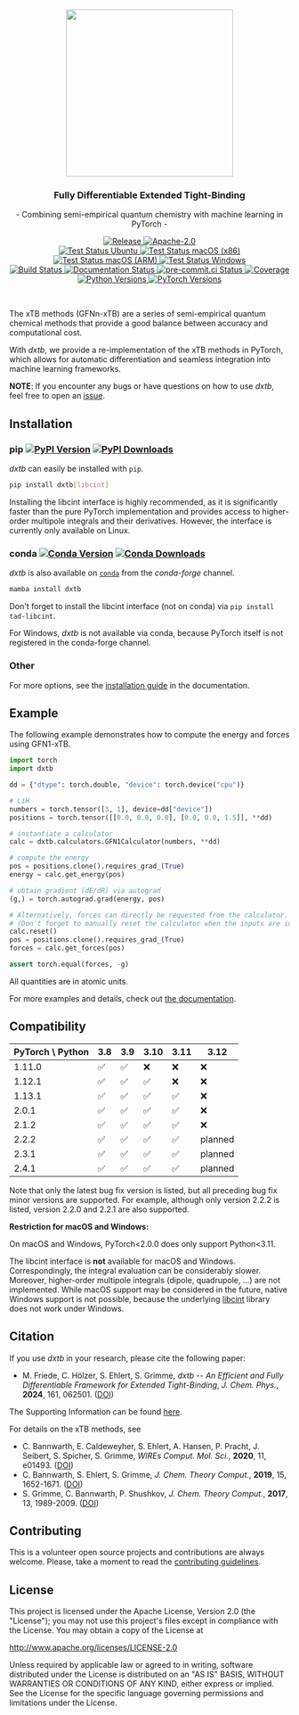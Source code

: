 <h1 align="center"><img src="assets/logo.png" width="300"></h3>

<h3 align="center">Fully Differentiable Extended Tight-Binding</h3>
<p align="center">- Combining semi-empirical quantum chemistry with machine learning in PyTorch -</p>

<p align="center">
  <a href="https://github.com/grimme-lab/dxtb/releases/latest">
    <img src="https://img.shields.io/github/v/release/grimme-lab/dxtb?color=orange" alt="Release"/>
  </a>
  <a href="http://www.apache.org/licenses/LICENSE-2.0">
    <img src="https://img.shields.io/badge/License-Apache%202.0-orange.svg" alt="Apache-2.0"/>
  </a>
  <!---->
  <br>
  <!---->
  <a href="https://github.com/grimme-lab/dxtb/actions/workflows/ubuntu.yaml">
    <img src="https://github.com/grimme-lab/dxtb/actions/workflows/ubuntu.yaml/badge.svg" alt="Test Status Ubuntu"/>
  </a>
  <a href="https://github.com/tgrimme-lab/dxtb/actions/workflows/macos-x86.yaml">
    <img src="https://github.com/grimme-lab/dxtb/actions/workflows/macos-x86.yaml/badge.svg" alt="Test Status macOS (x86)"/>
  </a>
  <a href="https://github.com/tgrimme-lab/dxtb/actions/workflows/macos-arm.yaml">
    <img src="https://github.com/grimme-lab/dxtb/actions/workflows/macos-arm.yaml/badge.svg" alt="Test Status macOS (ARM)"/>
  </a>
  <a href="https://github.com/grimme-lab/dxtb/actions/workflows/windows.yaml">
    <img src="https://github.com/grimme-lab/dxtb/actions/workflows/windows.yaml/badge.svg" alt="Test Status Windows"/>
  </a>
  <!---->
  <br>
  <!---->
  <a href="https://github.com/grimme-lab/dxtb/actions/workflows/release.yaml">
    <img src="https://github.com/grimme-lab/dxtb/actions/workflows/release.yaml/badge.svg" alt="Build Status"/>
  </a>
  <a href="https://dxtb.readthedocs.io">
    <img src="https://readthedocs.org/projects/dxtb/badge/?version=latest" alt="Documentation Status"/>
  </a>
  <a href="https://results.pre-commit.ci/latest/github/grimme-lab/dxtb/main">
    <img src="https://results.pre-commit.ci/badge/github/grimme-lab/dxtb/main.svg" alt="pre-commit.ci Status"/>
  </a>
  <a href="https://codecov.io/gh/grimme-lab/dxtb">
    <img src="https://codecov.io/gh/grimme-lab/dxtb/branch/main/graph/badge.svg?token=O18EZ1CNE3" alt="Coverage"/>
  </a>
  <!---->
  <br>
  <!---->
  <a href="https://img.shields.io/badge/Python-3.8%20|%203.9%20|%203.10%20|%203.11-blue.svg">
    <img src="https://img.shields.io/badge/Python-3.8%20|%203.9%20|%203.10%20|%203.11-blue.svg" alt="Python Versions"/>
  </a>
  <a href="https://img.shields.io/badge/PyTorch-%3E=1.11.0-blue.svg">
    <img src="https://img.shields.io/badge/PyTorch-%3E=1.11.0-blue.svg" alt="PyTorch Versions"/>
  </a>
</p>

<br>

The xTB methods (GFNn-xTB) are a series of semi-empirical quantum chemical methods that provide a good balance between accuracy and computational cost.

With *dxtb*, we provide a re-implementation of the xTB methods in PyTorch, which allows for automatic differentiation and seamless integration into machine learning frameworks.

**NOTE**: If you encounter any bugs or have questions on how to use *dxtb*, feel free to open an [issue](https://github.com/grimme-lab/dxtb/issues).


## Installation

### pip <a href="https://pypi.org/project/dxtb/"><img src="https://img.shields.io/pypi/v/dxtb" alt="PyPI Version"></a> <a href="https://pypi.org/project/dxtb/"><img src="https://img.shields.io/pypi/dm/dxtb?color=orange" alt="PyPI Downloads"></a>

*dxtb* can easily be installed with ``pip``.

```sh
pip install dxtb[libcint]
```

Installing the libcint interface is highly recommended, as it is significantly faster than the pure PyTorch implementation and provides access to higher-order multipole integrals and their derivatives.
However, the interface is currently only available on Linux.

### conda <a href="https://anaconda.org/conda-forge/dxtb"><img src="https://img.shields.io/conda/vn/conda-forge/dxtb.svg" alt="Conda Version"></a> <a href="https://anaconda.org/conda-forge/dxtb"><img src="https://img.shields.io/conda/dn/conda-forge/dxtb?style=flat&color=orange" alt="Conda Downloads"></a>


*dxtb* is also available on [``conda``](https://conda.io/) from the *conda-forge* channel.

```sh
mamba install dxtb
```

Don't forget to install the libcint interface (not on conda) via ``pip install tad-libcint``.

For Windows, *dxtb* is not available via conda, because PyTorch itself is not registered in the conda-forge channel.

### Other

For more options, see the [installation guide](https://dxtb.readthedocs.io/en/latest/01_quickstart/installation.html) in the documentation.


## Example

The following example demonstrates how to compute the energy and forces using GFN1-xTB.

```python
import torch
import dxtb

dd = {"dtype": torch.double, "device": torch.device("cpu")}

# LiH
numbers = torch.tensor([3, 1], device=dd["device"])
positions = torch.tensor([[0.0, 0.0, 0.0], [0.0, 0.0, 1.5]], **dd)

# instantiate a calculator
calc = dxtb.calculators.GFN1Calculator(numbers, **dd)

# compute the energy
pos = positions.clone().requires_grad_(True)
energy = calc.get_energy(pos)

# obtain gradient (dE/dR) via autograd
(g,) = torch.autograd.grad(energy, pos)

# Alternatively, forces can directly be requested from the calculator.
# (Don't forget to manually reset the calculator when the inputs are identical.)
calc.reset()
pos = positions.clone().requires_grad_(True)
forces = calc.get_forces(pos)

assert torch.equal(forces, -g)
```

All quantities are in atomic units.

For more examples and details, check out [the documentation](https://dxtb.readthedocs.io).

## Compatibility

| PyTorch \ Python | 3.8                | 3.9                | 3.10               | 3.11               | 3.12               |
|------------------|--------------------|--------------------|--------------------|--------------------|--------------------|
| 1.11.0           | :white_check_mark: | :white_check_mark: | :x:                | :x:                | :x:                |
| 1.12.1           | :white_check_mark: | :white_check_mark: | :white_check_mark: | :x:                | :x:                |
| 1.13.1           | :white_check_mark: | :white_check_mark: | :white_check_mark: | :white_check_mark: | :x:                |
| 2.0.1            | :white_check_mark: | :white_check_mark: | :white_check_mark: | :white_check_mark: | :x:                |
| 2.1.2            | :white_check_mark: | :white_check_mark: | :white_check_mark: | :white_check_mark: | :x:                |
| 2.2.2            | :white_check_mark: | :white_check_mark: | :white_check_mark: | :white_check_mark: | planned |
| 2.3.1            | :white_check_mark: | :white_check_mark: | :white_check_mark: | :white_check_mark: | planned |
| 2.4.1            | :white_check_mark: | :white_check_mark: | :white_check_mark: | :white_check_mark: | planned |

Note that only the latest bug fix version is listed, but all preceding bug fix minor versions are supported.
For example, although only version 2.2.2 is listed, version 2.2.0 and 2.2.1 are also supported.

**Restriction for macOS and Windows:**

On macOS and Windows, PyTorch<2.0.0 does only support Python<3.11.

The libcint interface is **not** available for macOS and Windows.
Correspondingly, the integral evaluation can be considerably slower.
Moreover, higher-order multipole integrals (dipole, quadrupole, ...) are not implemented.
While macOS support may be considered in the future, native Windows support is not possible, because the underlying [libcint](https://github.com/sunqm/libcint) library does not work under Windows.


## Citation

If you use *dxtb* in your research, please cite the following paper:

- M. Friede, C. Hölzer, S. Ehlert, S. Grimme, *dxtb -- An Efficient and Fully Differentiable Framework for Extended Tight-Binding*, *J. Chem. Phys.*, **2024**, 161, 062501. ([DOI](https://doi.org/10.1063/5.0216715))

The Supporting Information can be found [here](https://github.com/grimme-lab/dxtb-data).


For details on the xTB methods, see

- C. Bannwarth, E. Caldeweyher, S. Ehlert, A. Hansen, P. Pracht, J. Seibert, S. Spicher, S. Grimme,
  *WIREs Comput. Mol. Sci.*, **2020**, 11, e01493.
  ([DOI](https://doi.org/10.1002/wcms.1493))
- C. Bannwarth, S. Ehlert, S. Grimme,
  *J. Chem. Theory Comput.*, **2019**, 15, 1652-1671.
  ([DOI](https://dx.doi.org/10.1021/acs.jctc.8b01176))
- S. Grimme, C. Bannwarth, P. Shushkov,
  *J. Chem. Theory Comput.*, **2017**, 13, 1989-2009.
  ([DOI](https://dx.doi.org/10.1021/acs.jctc.7b00118))


## Contributing

This is a volunteer open source projects and contributions are always welcome.
Please, take a moment to read the [contributing guidelines](CONTRIBUTING.md).

## License

This project is licensed under the Apache License, Version 2.0 (the "License"); you may not use this project's files except in compliance with the License. You may obtain a copy of the License at

http://www.apache.org/licenses/LICENSE-2.0

Unless required by applicable law or agreed to in writing, software distributed under the License is distributed on an "AS IS" BASIS, WITHOUT WARRANTIES OR CONDITIONS OF ANY KIND, either express or implied. See the License for the specific language governing permissions and limitations under the License.
